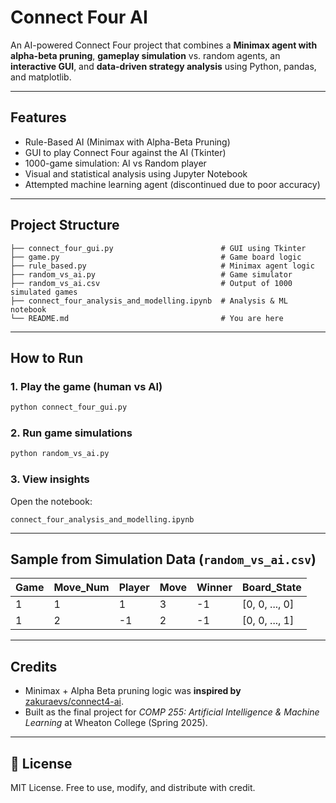 # Connect Four AI 

An AI-powered Connect Four project that combines a **Minimax agent with alpha-beta pruning**, **gameplay simulation** vs. random agents, an **interactive GUI**, and **data-driven strategy analysis** using Python, pandas, and matplotlib.

---

##  Features

- Rule-Based AI (Minimax with Alpha-Beta Pruning)
- GUI to play Connect Four against the AI (Tkinter)
- 1000-game simulation: AI vs Random player
- Visual and statistical analysis using Jupyter Notebook
- Attempted machine learning agent (discontinued due to poor accuracy)

---

##  Project Structure

```
├── connect_four_gui.py                        # GUI using Tkinter
├── game.py                                    # Game board logic
├── rule_based.py                              # Minimax agent logic
├── random_vs_ai.py                            # Game simulator
├── random_vs_ai.csv                           # Output of 1000 simulated games
├── connect_four_analysis_and_modelling.ipynb  # Analysis & ML notebook
└── README.md                                  # You are here
```

---

## How to Run

### 1. Play the game (human vs AI)
```bash
python connect_four_gui.py
```

### 2. Run game simulations
```bash
python random_vs_ai.py
```

### 3. View insights
Open the notebook:
```
connect_four_analysis_and_modelling.ipynb
```

---

## Sample from Simulation Data (`random_vs_ai.csv`)

| Game | Move_Num | Player | Move | Winner | Board_State     |
|------|----------|--------|------|--------|------------------|
| 1    | 1        | 1      | 3    | -1     | [0, 0, ..., 0]   |
| 1    | 2        | -1     | 2    | -1     | [0, 0, ..., 1]   |

---

## Credits

- Minimax + Alpha Beta pruning logic was **inspired by** [zakuraevs/connect4-ai](https://github.com/zakuraevs/connect4-ai).
- Built as the final project for *COMP 255: Artificial Intelligence & Machine Learning* at Wheaton College (Spring 2025).

---

## 📜 License

MIT License. Free to use, modify, and distribute with credit.
